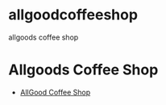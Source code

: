 # allgoodcoffeeshop
allgoods coffee shop


<h1> Allgoods Coffee Shop</h1>

<ul>

<li><a href="allgoodcoffeeshop/coffeeshop.html" target="_blank">AllGood Coffee Shop</a></li>




</ul>
